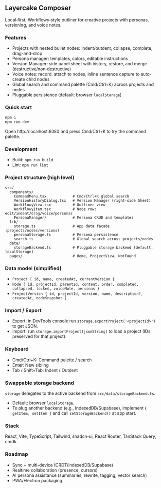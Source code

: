 ## Layercake Composer

Local‑first, Workflowy‑style outliner for creative projects with personas, versioning, and voice notes.

### Features
- Projects with nested bullet nodes: indent/outdent, collapse, complete, drag-and-drop
- Persona manager: templates, colors, editable instructions
- Version Manager: side panel sheet with history, restore, and merge (destructive/non‑destructive)
- Voice notes: record, attach to nodes, inline sentence capture to auto-create child nodes
- Global search and command palette (Cmd/Ctrl+K) across projects and nodes
- Pluggable persistence (default: browser `localStorage`)

### Quick start
```bash
npm i
npm run dev
```

Open http://localhost:8080 and press Cmd/Ctrl+K to try the command palette.

### Development
- Build: `npm run build`
- Lint: `npm run lint`

### Project structure (high level)
```
src/
  components/
    CommandMenu.tsx            # Cmd/Ctrl+K global search
    VersionHistoryDialog.tsx   # Version Manager (right-side Sheet)
    WorkflowyView.tsx          # Outliner view
    WorkflowyItem.tsx          # Node row: edit/indent/drag/voice/personas
    PersonaManager/            # Persona CRUD and templates
  lib/
    storage.ts                 # App data facade (projects/nodes/versions)
    personaStorage.ts          # Persona persistence
    search.ts                  # Global search across projects/nodes
  data/
    storageBackend.ts          # Pluggable storage backend (default: localStorage)
  pages/                       # Home, ProjectView, NotFound
```

### Data model (simplified)
- `Project { id, name, createdAt, currentVersion }`
- `Node { id, projectId, parentId, content, order, completed, collapsed, locked, voiceNote, personas }`
- `ProjectVersion { id, projectId, version, name, description?, createdAt, nodeSnapshot }`

### Import / Export
- Export: in DevTools console run `storage.exportProject('<projectId>')` to get JSON.
- Import: run `storage.importProject(jsonString)` to load a project (IDs preserved for that project).

### Keyboard
- Cmd/Ctrl+K: Command palette / search
- Enter: New sibling
- Tab / Shift+Tab: Indent / Outdent

### Swappable storage backend
`storage` delegates to the active backend from `src/data/storageBackend.ts`.
- Default: browser `localStorage`.
- To plug another backend (e.g., IndexedDB/Supabase), implement `{ getItem, setItem }` and call `setStorageBackend()` at app start.

### Stack
React, Vite, TypeScript, Tailwind, shadcn-ui, React Router, TanStack Query, cmdk.

### Roadmap
- Sync + multi-device (CRDT/IndexedDB/Supabase)
- Realtime collaboration (presence, cursors)
- AI persona assistance (summaries, rewrite, tagging, vector search)
- PWA/Electron packaging
